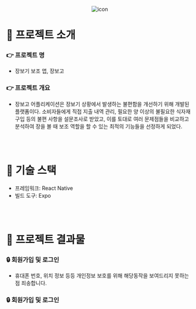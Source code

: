 <div align=center>
  
  ![icon](https://github.com/Jangbogo-2NT/Jangbogo-frontend/assets/84820008/d61c595c-0a3e-489b-9453-3af36507416e)
  
</div>

#  🌿 프로젝트 소개

### 👉 프로젝트 명

- 장보기 보조 앱, 장보고
  
### 👉 프로젝트 개요

- 장보고 어플리케이션은 장보기 상황에서 발생하는 불편함을 개선하기 위해 개발된 플랫폼이다. 소비자들에게 직접 지출 내역 관리, 필요한 양 이상의 불필요한 식자재 구입 등의 불편 사항을 설문조사로 받았고, 이를 토대로 여러 문제점들을 비교하고 분석하여 장을 볼 때 보조 역할을 할 수 있는 최적의 기능들을 선정하게 되었다.

<br/>
<br/>

#  🔨 기술 스택

- 프레임워크: React Native
- 빌드 도구: Expo

<br/>
<br/>

# 🎁 프로젝트 결과물
  
### 🔒 회원가입 및 로그인

- 휴대폰 번호, 위치 정보 등등 개인정보 보호를 위해 해당동작을 보여드리지 못하는 점 죄송합니다.

### 🔒 회원가입 및 로그인

